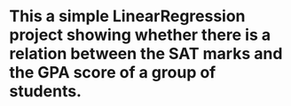 # This a simple LinearRegression project showing whether there is a relation between the SAT marks and the GPA score of a group of students.
